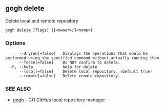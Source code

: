 ## gogh delete

Delete local and remote repository

```
gogh delete [flags] [[<owner>/]<name>]
```

### Options

```
      --dryrun[=false]   Displays the operations that would be performed using the specified command without actually running them
      --force[=false]    Do NOT confirm to delete.
  -h, --help             help for delete
      --local[=false]    Delete local repository. (default true)
      --remote[=false]   Delete remote repository.
```

### SEE ALSO

* [gogh](gogh.md)	 - GO GitHub local repository manager

